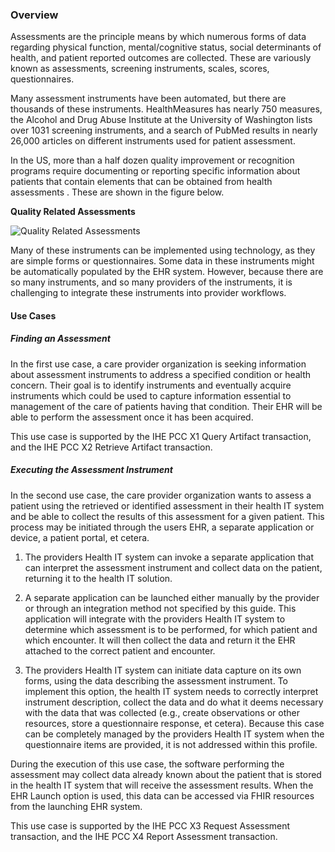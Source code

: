 ### Overview
Assessments are the principle means by which numerous forms of data regarding physical function, mental/cognitive
status, social determinants of health, and patient reported outcomes are collected.  These are variously known as
assessments, screening instruments, scales, scores, questionnaires.

Many assessment instruments have been automated, but there are thousands of these instruments.  HealthMeasures
has nearly 750 measures, the Alcohol and Drug Abuse Institute at the University of Washington  lists over 1031
screening instruments, and a search of PubMed  results in nearly 26,000 articles on different instruments used
for patient assessment.

In the US, more than a half dozen quality improvement or recognition programs require documenting or reporting
specific information about patients that contain elements that can be obtained from health assessments . These
are shown in the figure below.

**Quality Related Assessments**

![Quality Related Assessments](QualityRelatedAssessments.png "Quality Related Assessments")
<div style="clear: left"/>

Many of these instruments can be implemented using technology, as they are simple forms or questionnaires.
Some data in these instruments might be automatically populated by the EHR system.  However, because there
are so many instruments, and so many providers of the instruments, it is challenging to integrate these
instruments into provider workflows.

#### Use Cases

##### Finding an Assessment
In the first use case, a care provider organization is seeking information about assessment instruments to
address a specified condition or health concern.  Their goal is to identify instruments and eventually acquire
instruments which could be used to capture information essential to management of the care of patients having
that condition.  Their EHR will be able to perform the assessment once it has been acquired.

This use case is supported by the IHE PCC X1 Query Artifact transaction, and the IHE
PCC X2 Retrieve Artifact transaction.

##### Executing the Assessment Instrument
In the second use case, the care provider organization wants to assess a patient using the retrieved or
identified assessment in their health IT system and be able to collect the results of this assessment
for a given patient.  This process may be initiated through the users EHR, a separate application or
device, a patient portal, et cetera.

1.  The providers Health IT system can invoke a separate application that can interpret the assessment
    instrument and collect data on the patient, returning it to the health IT solution.

2.  A separate application can be launched either manually by the provider or through an integration
    method not specified by this guide.  This application will integrate with the providers Health IT
system to determine which assessment is to be performed, for which patient and which encounter.  It will
then collect the data and return it the EHR attached to the correct patient and encounter.

3.  The providers Health IT system can initiate data capture on its own forms, using the data describing
    the assessment instrument.  To implement this option, the health IT system needs to correctly interpret
    instrument description, collect the data and do what it deems necessary with the data that was collected
    (e.g., create observations or other resources, store a questionnaire response, et cetera).  Because this
    case can be completely managed by the providers Health IT system when the questionnaire items are
    provided, it is not addressed within this profile.

During the execution of this use case, the software performing the assessment may collect data already known
about the patient that is stored in the health IT system that will receive the assessment results.  When the
EHR Launch option is used, this data can be accessed via FHIR resources from the launching EHR system.

This use case is supported by the IHE PCC X3 Request Assessment transaction, and the IHE
PCC X4 Report Assessment transaction.
